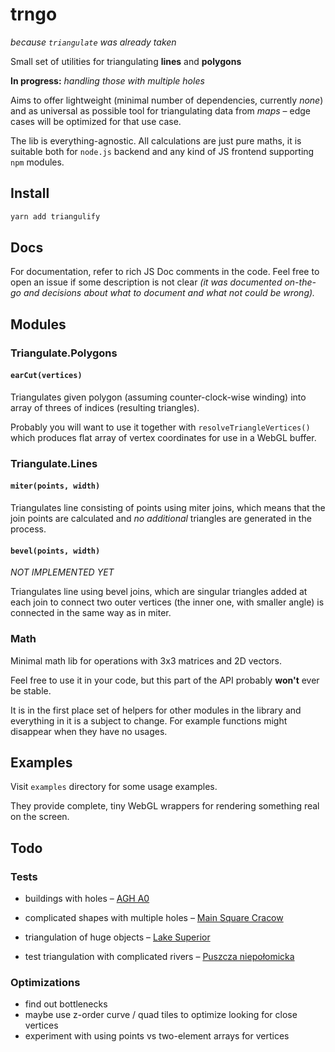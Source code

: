 # trngo

_because `triangulate` was already taken_

Small set of utilities for triangulating **lines** and **polygons**

**In progress:** _handling those with multiple holes_

Aims to offer lightweight (minimal number of dependencies, currently _none_) and as universal as possible tool for triangulating data from _maps_ – edge cases will be optimized for that use case.

The lib is everything-agnostic. All calculations are just pure maths, it is suitable both for `node.js` backend and any kind of JS frontend supporting `npm` modules.

## Install
```bash
yarn add triangulify
```

## Docs
For documentation, refer to rich JS Doc comments in the code. Feel free to open an issue if some description is not clear _(it was documented on-the-go and decisions about what to document and what not could be wrong)._

## Modules

### Triangulate.Polygons

#### `earCut(vertices)`
Triangulates given polygon (assuming counter-clock-wise winding) into array of threes of indices (resulting triangles).

Probably you will want to use it together with `resolveTriangleVertices()` which produces flat array of vertex coordinates for use in a WebGL buffer.

### Triangulate.Lines

#### `miter(points, width)`

Triangulates line consisting of points using miter joins, which means that the join points are calculated and _no additional_ triangles are generated in the process.

#### `bevel(points, width)`

_NOT IMPLEMENTED YET_

Triangulates line using bevel joins, which are singular triangles added at each join to connect two outer vertices (the inner one, with smaller angle) is connected in the same way as in miter.

### Math

Minimal math lib for operations with 3x3 matrices and 2D vectors.

Feel free to use it in your code, but this part of the API probably **won't** ever be stable.

It is in the first place set of helpers for other modules in the library and everything in it is a subject to change. For example functions might disappear when they have no usages.

## Examples

Visit `examples` directory for some usage examples.

They provide complete, tiny WebGL wrappers for rendering something real on the screen.

## Todo

### Tests

- buildings with holes – [AGH A0](https://www.openstreetmap.org/relation/3111004)

- complicated shapes with multiple holes – [Main Square Cracow](https://www.openstreetmap.org/relation/3278602)

- triangulation of huge objects – [Lake Superior](https://www.openstreetmap.org/relation/4039486)

- test triangulation with complicated rivers – [Puszcza niepołomicka](https://www.openstreetmap.org/#map=12/47.9571/43.3078)

### Optimizations

- find out bottlenecks
- maybe use z-order curve / quad tiles to optimize looking for close vertices
- experiment with using points vs two-element arrays for vertices
